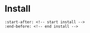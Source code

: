 # Install

```{include} ../../README.md
:start-after: <!-- start install -->
:end-before: <!-- end install -->
```

